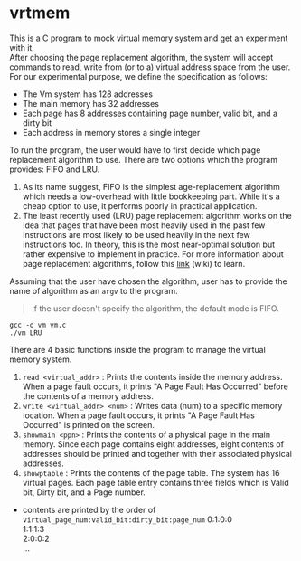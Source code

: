 # vrtmem
This is a C program to mock virtual memory system and get an experiment with it.\
After choosing the page replacement algorithm, the system will accept commands to read, write from (or to a) virtual address space from the user. For our experimental purpose, we define the specification as follows:
- The Vm system has 128 addresses
- The main memory has 32 addresses
- Each page has 8 addresses containing page number, valid bit, and a dirty bit
- Each address in memory stores a single integer

To run the program, the user would have to first decide which page replacement algorithm to use. There are two options which the program provides: FIFO and LRU.
1. As its name suggest, FIFO is the simplest age-replacement algorithm which needs a low-overhead with little bookkeeping part. While it's a cheap option to use, it performs poorly in practical application.
2. The least recently used (LRU) page replacement algorithm works on the idea that pages that have been most heavily used in the past few instructions are most likely to be used heavily in the next few instructions too. In theory, this is the most near-optimal solution but rather expensive to implement in practice. For more information about page replacement algorithms, follow this [link](https://en.wikipedia.org/wiki/Page_replacement_algorithm) (wiki) to learn.

Assuming that the user have chosen the algorithm, user has to provide the name of algorithm as an `argv` to the program.
> If the user doesn't specify the algorithm, the default mode is FIFO.

```
gcc -o vm vm.c
./vm LRU
```

There are 4 basic functions inside the program to manage the virtual memory system.
1. `read <virtual_addr>` : Prints the contents inside the memory address. When a page fault occurs, it prints "A Page Fault Has Occurred" before the contents of a memory address.
2. `write <virtual_addr> <num>` : Writes data (num) to a specific memory location. When a page fault occurs, it prints "A Page Fault Has Occurred" is printed on the screen.
3. `showmain <ppn>` : Prints the contents of a physical page in the main memory. Since each page contains eight addresses, eight contents of addresses should be printed and together with their associated physical addresses.
4. `showptable` : Prints the contents of the page table. The system has 16 virtual pages. Each page table entry contains three fields which is Valid bit, Dirty bit, and a Page number.
- contents are printed by the order of `virtual_page_num:valid_bit:dirty_bit:page_num`
  0:1:0:0\
  1:1:1:3\
  2:0:0:2\
  ...
